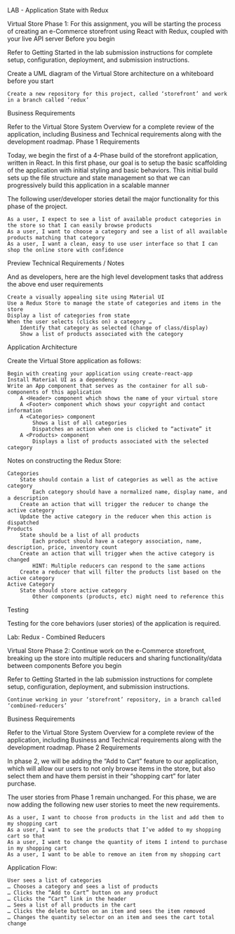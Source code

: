 LAB - Application State with Redux

Virtual Store Phase 1: For this assignment, you will be starting the process of creating an e-Commerce storefront using React with Redux, coupled with your live API server
Before you begin

Refer to Getting Started in the lab submission instructions for complete setup, configuration, deployment, and submission instructions.

Create a UML diagram of the Virtual Store architecture on a whiteboard before you start

    Create a new repository for this project, called ‘storefront’ and work in a branch called ‘redux’

Business Requirements

Refer to the Virtual Store System Overview for a complete review of the application, including Business and Technical requirements along with the development roadmap.
Phase 1 Requirements

Today, we begin the first of a 4-Phase build of the storefront application, written in React. In this first phase, our goal is to setup the basic scaffolding of the application with initial styling and basic behaviors. This initial build sets up the file structure and state management so that we can progressively build this application in a scalable manner

The following user/developer stories detail the major functionality for this phase of the project.

    As a user, I expect to see a list of available product categories in the store so that I can easily browse products
    As a user, I want to choose a category and see a list of all available products matching that category
    As a user, I want a clean, easy to use user interface so that I can shop the online store with confidence

Preview
Technical Requirements / Notes

And as developers, here are the high level development tasks that address the above end user requirements

    Create a visually appealing site using Material UI
    Use a Redux Store to manage the state of categories and items in the store
    Display a list of categories from state
    When the user selects (clicks on) a category …
        Identify that category as selected (change of class/display)
        Show a list of products associated with the category

Application Architecture

Create the Virtual Store application as follows:

    Begin with creating your application using create-react-app
    Install Material UI as a dependency
    Write an App component that serves as the container for all sub-components of this application
        A <Header> component which shows the name of your virtual store
        A <Footer> component which shows your copyright and contact information
        A <Categories> component
            Shows a list of all categories
            Dispatches an action when one is clicked to “activate” it
        A <Products> component
            Displays a list of products associated with the selected category

Notes on constructing the Redux Store:

    Categories
        State should contain a list of categories as well as the active category
            Each category should have a normalized name, display name, and a description
        Create an action that will trigger the reducer to change the active category
        Update the active category in the reducer when this action is dispatched
    Products
        State should be a list of all products
            Each product should have a category association, name, description, price, inventory count
        Create an action that will trigger when the active category is changed
            HINT: Multiple reducers can respond to the same actions
        Create a reducer that will filter the products list based on the active category
    Active Category
        State should store active category
            Other components (products, etc) might need to reference this

Testing

Testing for the core behaviors (user stories) of the application is required.

Lab: Redux - Combined Reducers

Virtual Store Phase 2: Continue work on the e-Commerce storefront, breaking up the store into multiple reducers and sharing functionality/data between components
Before you begin

Refer to Getting Started in the lab submission instructions for complete setup, configuration, deployment, and submission instructions.

    Continue working in your ‘storefront’ repository, in a branch called ‘combined-reducers’

Business Requirements

Refer to the Virtual Store System Overview for a complete review of the application, including Business and Technical requirements along with the development roadmap.
Phase 2 Requirements

In phase 2, we will be adding the “Add to Cart” feature to our application, which will allow our users to not only browse items in the store, but also select them and have them persist in their “shopping cart” for later purchase.

The user stories from Phase 1 remain unchanged. For this phase, we are now adding the following new user stories to meet the new requirements.

    As a user, I want to choose from products in the list and add them to my shopping cart
    As a user, I want to see the products that I’ve added to my shopping cart so that
    As a user, I want to change the quantity of items I intend to purchase in my shopping cart
    As a user, I want to be able to remove an item from my shopping cart

Application Flow:

    User sees a list of categories
    … Chooses a category and sees a list of products
    … Clicks the “Add to Cart” button on any product
    … Clicks the “Cart” link in the header
    … Sees a list of all products in the cart
    … Clicks the delete button on an item and sees the item removed
    … Changes the quantity selector on an item and sees the cart total change
